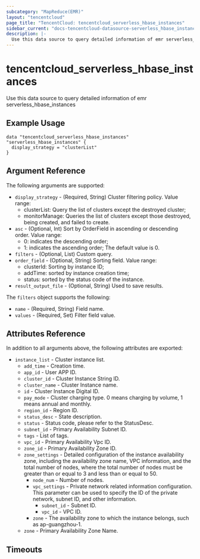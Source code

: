 ```yaml
---
subcategory: "MapReduce(EMR)"
layout: "tencentcloud"
page_title: "TencentCloud: tencentcloud_serverless_hbase_instances"
sidebar_current: "docs-tencentcloud-datasource-serverless_hbase_instances"
description: |-
  Use this data source to query detailed information of emr serverless_hbase_instances
---
```


# tencentcloud_serverless_hbase_instances

Use this data source to query detailed information of emr serverless_hbase_instances

## Example Usage

```hcl
data "tencentcloud_serverless_hbase_instances" "serverless_hbase_instances" {
  display_strategy = "clusterList"
}
```

## Argument Reference

The following arguments are supported:

* `display_strategy` - (Required, String) Cluster filtering policy. Value range:
	* clusterList: Query the list of clusters except the destroyed cluster;
	* monitorManage: Queries the list of clusters except those destroyed, being created, and failed to create.
* `asc` - (Optional, Int) Sort by OrderField in ascending or descending order. Value range:
	* 0: indicates the descending order;
	* 1: indicates the ascending order;
	The default value is 0.
* `filters` - (Optional, List) Custom query.
* `order_field` - (Optional, String) Sorting field. Value range:
	* clusterId: Sorting by instance ID;
	* addTime: sorted by instance creation time;
	* status: sorted by the status code of the instance.
* `result_output_file` - (Optional, String) Used to save results.

The `filters` object supports the following:

* `name` - (Required, String) Field name.
* `values` - (Required, Set) Filter field value.

## Attributes Reference

In addition to all arguments above, the following attributes are exported:

* `instance_list` - Cluster instance list.
  * `add_time` - Creation time.
  * `app_id` - User APP ID.
  * `cluster_id` - Cluster Instance String ID.
  * `cluster_name` - Cluster Instance name.
  * `id` - Cluster Instance Digital ID.
  * `pay_mode` - Cluster charging type. 0 means charging by volume, 1 means annual and monthly.
  * `region_id` - Region ID.
  * `status_desc` - State description.
  * `status` - Status code, please refer to the StatusDesc.
  * `subnet_id` - Primary Availability Subnet ID.
  * `tags` - List of tags.
  * `vpc_id` - Primary Availability Vpc ID.
  * `zone_id` - Primary Availability Zone ID.
  * `zone_settings` - Detailed configuration of the instance availability zone, including the availability zone name, VPC information, and the total number of nodes, where the total number of nodes must be greater than or equal to 3 and less than or equal to 50.
    * `node_num` - Number of nodes.
    * `vpc_settings` - Private network related information configuration. This parameter can be used to specify the ID of the private network, subnet ID, and other information.
      * `subnet_id` - Subnet ID.
      * `vpc_id` - VPC ID.
    * `zone` - The availability zone to which the instance belongs, such as ap-guangzhou-1.
  * `zone` - Primary Availability Zone Name.


## Timeouts

<no value>


